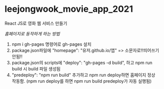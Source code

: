 # leejongwook_movie_app_2021

React JS로 영화 웹 서비스 만들기

_홈페이지로 동작하게 하는 방법_

1. npm i gh-pages 명령어로 gh-pages 설치
2. package.json파일에 "homepage": "유저.github.io/앱" => 소문자로!!띄어쓰기 안됨!!
3. package.json의 scripts에 "deploy": "gh-pages -d build", 하고 npm run build 시 build 파일 생성됨
4. "predeploy": "npm run build" 추가하고 npm run deploy하면 홈페이지 정상 작동함.
   (npm run deploy를 하면 npm run build predeploy가 자동 실행됨)
